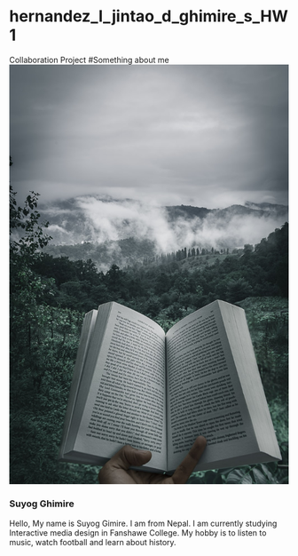 # hernandez_l_jintao_d_ghimire_s_HW1
Collaboration Project
#Something about me
![Image not found](img/book.jpg)
### Suyog Ghimire



Hello, My name is Suyog Gimire. I am from Nepal. I am currently studying Interactive media design in Fanshawe College. My hobby is to listen to music, watch football and learn about history.

